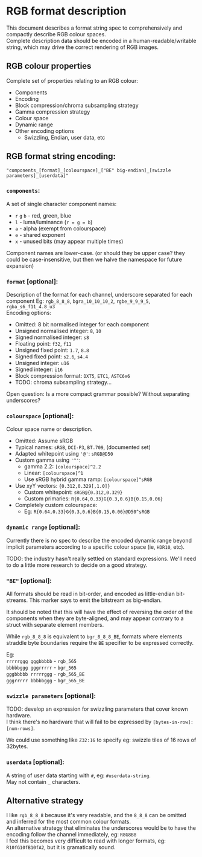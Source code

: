 # RGB format description

This document describes a format string spec to comprehensively and compactly describe RGB colour spaces.  
Complete description data should be encoded in a human-readable/writable string, which may drive the correct rendering of RGB images.

## RGB colour properties

Complete set of properties relating to an RGB colour:  
- Components
- Encoding
- Block compression/chroma subsampling strategy
- Gamma compression strategy
- Colour space
- Dynamic range
- Other encoding options
    - Swizzling, Endian, user data, etc

## RGB format string encoding:

`"components_[format]_[colourspace]_["BE" big-endian]_[swizzle parameters]_[userdata]"`

### `components`:  
A set of single character component names:
- `r` `g` `b` - red, green, blue
- `l` - luma/luminance (`r = g = b`)
- `a` - alpha (exempt from colourspace)
- `e` - shared exponent
- `x` - unused bits (may appear multiple times)

Component names are lower-case. (or should they be upper case? they could be case-insensitive, but then we halve the namespace for future expansion)

### `format` [optional]:  
Description of the format for each channel, underscore separated for each component
Eg: `rgb_8_8_8`, `bgra_10_10_10_2`, `rgbe_9_9_9_5`, `rgba_s6_f11_4.8_u3`  
Encoding options:
- Omitted: 8 bit normalised integer for each component
- Unsigned normalised integer: `8`, `10`
- Signed normalised integer: `s8`
- Floating point: `f32`, `f11`
- Unsigned fixed point: `1.7`, `8.8`
- Signed fixed point: `s2.6`, `s4.4`
- Unsigned integer: `u16`
- Signed integer: `i16`
- Block compression format: `DXT5`, `ETC1`, `ASTC6x6`
- TODO: chroma subsampling strategy...

Open question: Is a more compact grammar possible? Without separating underscores?

### `colourspace` [optional]:  
Colour space name or description.
- Omitted: Assume sRGB
- Typical names: `sRGB`, `DCI-P3`, `BT.709`, (documented set)
- Adapted whitepoint using `'@'`: `sRGB@D50`
- Custom gamma using `'^'`:
    - gamma 2.2: `[colourspace]^2.2`
    - Linear: `[colourspace]^1`
    - Use sRGB hybrid gamma ramp: `[colourspace]^sRGB`
- Use xyY vectors: `{0.312,0.329[,1.0]}`
    - Custom whitepoint: `sRGB@{0.312,0.329}`
    - Custom primaries: `R{0.64,0.33}G{0.3,0.6}B{0.15,0.06}`
- Completely custom colourspace:
    - Eg: `R{0.64,0.33}G{0.3,0.6}B{0.15,0.06}@D50^sRGB`

### `dynamic range` [optional]:  
Currently there is no spec to describe the encoded dynamic range beyond implicit parameters according to a specific colour space (ie, `HDR10`, etc).

TODO: the industry hasn't really settled on standard expressions. We'll need to do a little more research to decide on a good strategy.

### `"BE"` [optional]:  
All formats should be read in bit-order, and encoded as little-endian bit-streams. This marker says to emit the bitstream as big-endian.

It should be noted that this will have the effect of reversing the order of the components when they are byte-aligned, and may appear contrary to a struct with separate element members.

While `rgb_8_8_8` is equivalent to `bgr_8_8_8_BE`, formats where elements straddle byte boundaries require the `BE` specifier to be expressed correctly.

Eg:  
`rrrrrggg gggbbbbb` - `rgb_565`  
`bbbbbggg gggrrrrr` - `bgr_565`  
`gggbbbbb rrrrrggg` - `rgb_565_BE`  
`gggrrrrr bbbbbggg` - `bgr_565_BE`  

### `swizzle parameters` [optional]:  
TODO: develop an expression for swizzling parameters that cover known hardware.  
I think there's no hardware that will fail to be expressed by `[bytes-in-row]:[num-rows]`.

We could use something like `Z32:16` to specify eg: swizzle tiles of 16 rows of 32bytes.

### `userdata` [optional]:  
A string of user data starting with `#`, eg: `#userdata-string`.  
May not contain `_` characters.

## Alternative strategy

I like `rgb_8_8_8` because it's very readable, and the `8_8_8` can be omitted and inferred for the most common colour formats.  
An alternative strategy that eliminates the underscores would be to have the encoding follow the channel immediately, eg: `R8G8B8`  
I feel this becomes very difficult to read with longer formats, eg: `R10fG10fB10fA2`, but it is gramatically sound.
